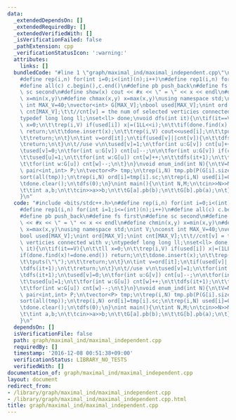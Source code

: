 ```yaml
---
data:
  _extendedDependsOn: []
  _extendedRequiredBy: []
  _extendedVerifiedWith: []
  _isVerificationFailed: false
  _pathExtension: cpp
  _verificationStatusIcon: ':warning:'
  attributes:
    links: []
  bundledCode: "#line 1 \"graph/maximal_ind/maximal_independent.cpp\"\n#include <bits/stdc++.h>\n\
    #define rep(i,n) for(int i=0;i<(int)(n);i++)\n#define rep1(i,n) for(int i=1;i<=(int)(n);i++)\n\
    #define all(c) c.begin(),c.end()\n#define pb push_back\n#define fs first\n#define\
    \ sc second\n#define show(x) cout << #x << \" = \" << x << endl\n#define chmin(x,y)\
    \ x=min(x,y)\n#define chmax(x,y) x=max(x,y)\nusing namespace std;\nint V;\nconst\
    \ int MAX_V=40;\nvector<int> G[MAX_V];\nbool used[MAX_V];\nint ord[MAX_V];\nint\
    \ cnt[MAX_V];\t\t//cnt[v] = the num of selected verticies connected with v;\n\
    typedef long long ll;\nset<ll> done;\nvoid dfs(int it){\n\tif(it==V){\n\t\tll\
    \ x=0;\n\t\trep(i,V) if(used[i]) x|=(1LL<<i);\n\t\tif(done.find(x)!=done.end())\
    \ return;\n\t\tdone.insert(x);\n\t\trep(i,V) cout<<used[i];\n\t\tputs(\"\");\n\
    \t\treturn;\n\t}\n\tint v=ord[it];\n\tif(used[v]||cnt[v]){\n\t\tdfs(it+1);\n\t\
    \treturn;\n\t}\n\t//use v\n\tused[v]=1;\n\tfor(int u:G[v]) cnt[u]++;\n\tdfs(it+1);\n\
    \tused[v]=0;\n\tfor(int u:G[v]) cnt[u]--;\n\n\tfor(int u:G[v]) if(cnt[u]==0&&!used[u]){\n\
    \t\tused[u]=1;\n\t\tfor(int w:G[u]) cnt[w]++;\n\t\tdfs(it+1);\n\t\tused[u]=0;\n\
    \t\tfor(int w:G[u]) cnt[w]--;\n\t}\n}\nvoid enum_ind(int N){\n\tV=N;\n\ttypedef\
    \ pair<int,int> P;\n\tvector<P> tmp;\n\trep(i,N) tmp.pb(P(G[i].size(),i));\n\t\
    sort(all(tmp));\n\trep(i,N) ord[i]=tmp[i].sc;\n\trep(i,N) used[i]=0,cnt[i]=0;\n\
    \tdone.clear();\n\tdfs(0);\n}\nint main(){\n\tint N,M;\n\tcin>>N>>M;\n\trep(i,M){\n\
    \t\tint a,b;\n\t\tcin>>a>>b;\n\t\tG[a].pb(b);\n\t\tG[b].pb(a);\n\t}\n\tenum_ind(N);\n\
    }\n"
  code: "#include <bits/stdc++.h>\n#define rep(i,n) for(int i=0;i<(int)(n);i++)\n\
    #define rep1(i,n) for(int i=1;i<=(int)(n);i++)\n#define all(c) c.begin(),c.end()\n\
    #define pb push_back\n#define fs first\n#define sc second\n#define show(x) cout\
    \ << #x << \" = \" << x << endl\n#define chmin(x,y) x=min(x,y)\n#define chmax(x,y)\
    \ x=max(x,y)\nusing namespace std;\nint V;\nconst int MAX_V=40;\nvector<int> G[MAX_V];\n\
    bool used[MAX_V];\nint ord[MAX_V];\nint cnt[MAX_V];\t\t//cnt[v] = the num of selected\
    \ verticies connected with v;\ntypedef long long ll;\nset<ll> done;\nvoid dfs(int\
    \ it){\n\tif(it==V){\n\t\tll x=0;\n\t\trep(i,V) if(used[i]) x|=(1LL<<i);\n\t\t\
    if(done.find(x)!=done.end()) return;\n\t\tdone.insert(x);\n\t\trep(i,V) cout<<used[i];\n\
    \t\tputs(\"\");\n\t\treturn;\n\t}\n\tint v=ord[it];\n\tif(used[v]||cnt[v]){\n\t\
    \tdfs(it+1);\n\t\treturn;\n\t}\n\t//use v\n\tused[v]=1;\n\tfor(int u:G[v]) cnt[u]++;\n\
    \tdfs(it+1);\n\tused[v]=0;\n\tfor(int u:G[v]) cnt[u]--;\n\n\tfor(int u:G[v]) if(cnt[u]==0&&!used[u]){\n\
    \t\tused[u]=1;\n\t\tfor(int w:G[u]) cnt[w]++;\n\t\tdfs(it+1);\n\t\tused[u]=0;\n\
    \t\tfor(int w:G[u]) cnt[w]--;\n\t}\n}\nvoid enum_ind(int N){\n\tV=N;\n\ttypedef\
    \ pair<int,int> P;\n\tvector<P> tmp;\n\trep(i,N) tmp.pb(P(G[i].size(),i));\n\t\
    sort(all(tmp));\n\trep(i,N) ord[i]=tmp[i].sc;\n\trep(i,N) used[i]=0,cnt[i]=0;\n\
    \tdone.clear();\n\tdfs(0);\n}\nint main(){\n\tint N,M;\n\tcin>>N>>M;\n\trep(i,M){\n\
    \t\tint a,b;\n\t\tcin>>a>>b;\n\t\tG[a].pb(b);\n\t\tG[b].pb(a);\n\t}\n\tenum_ind(N);\n\
    }\n"
  dependsOn: []
  isVerificationFile: false
  path: graph/maximal_ind/maximal_independent.cpp
  requiredBy: []
  timestamp: '2016-12-08 00:51:38+09:00'
  verificationStatus: LIBRARY_NO_TESTS
  verifiedWith: []
documentation_of: graph/maximal_ind/maximal_independent.cpp
layout: document
redirect_from:
- /library/graph/maximal_ind/maximal_independent.cpp
- /library/graph/maximal_ind/maximal_independent.cpp.html
title: graph/maximal_ind/maximal_independent.cpp
---
```

